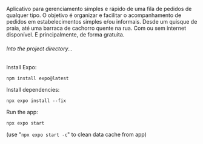 Aplicativo para gerenciamento simples e rápido de uma fila de pedidos de qualquer tipo. O objetivo é organizar e facilitar o acompanhamento de pedidos em estabelecimentos simples e/ou informais. Desde um quisque de praia, até uma barraca de cachorro quente na rua. Com ou sem internet disponível. E principalmente, de forma gratuita.

###### Into the project directory...


Install Expo: 

`npm install expo@latest`


Install dependencies:

`npx expo install --fix`


Run the app:

`npx expo start`

(use "`npx expo start -c`" to clean data cache from app)
